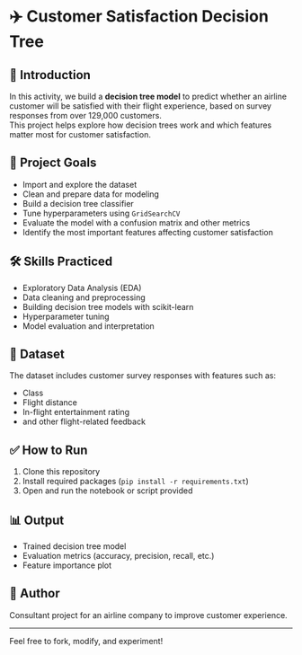# ✈️ Customer Satisfaction Decision Tree

## 📌 Introduction
In this activity, we build a **decision tree model** to predict whether an airline customer will be satisfied with their flight experience, based on survey responses from over 129,000 customers.  
This project helps explore how decision trees work and which features matter most for customer satisfaction.

## 🎯 Project Goals
- Import and explore the dataset  
- Clean and prepare data for modeling  
- Build a decision tree classifier  
- Tune hyperparameters using `GridSearchCV`  
- Evaluate the model with a confusion matrix and other metrics  
- Identify the most important features affecting customer satisfaction

## 🛠️ Skills Practiced
- Exploratory Data Analysis (EDA)
- Data cleaning and preprocessing
- Building decision tree models with scikit-learn
- Hyperparameter tuning
- Model evaluation and interpretation

## 📂 Dataset
The dataset includes customer survey responses with features such as:
- Class
- Flight distance
- In-flight entertainment rating
- and other flight-related feedback

## ✅ How to Run
1. Clone this repository  
2. Install required packages (`pip install -r requirements.txt`)
3. Open and run the notebook or script provided

## 📊 Output
- Trained decision tree model
- Evaluation metrics (accuracy, precision, recall, etc.)
- Feature importance plot

## 🤖 Author
Consultant project for an airline company to improve customer experience.

---
Feel free to fork, modify, and experiment!
